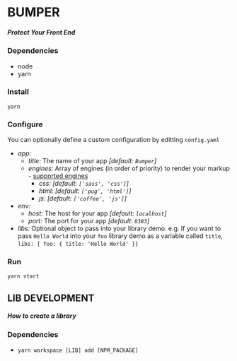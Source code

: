 # BUMPER
##### Protect Your Front End

### Dependencies
* node
* yarn

### Install
`yarn`

### Configure
You can optionally define a custom configuration by editting `config.yaml`
* *app:*
  * _title:_ The name of your app _[default: `Bumper`]_
  * _engines:_ Array of engines (in order of priority) to render your markup - [supported engines](https://github.com/tj/consolidate.js#supported-template-engines)
    * _css:_ _[default: `['sass', 'css']`]_
    * _html:_ _[default: `['pug', 'html']`]_
    * _js:_ _[default: `['coffee', 'js']`]_
* *env:*
  * _host:_ The host for your app _[default: `localhost`]_
  * _port:_ The port for your app _[default: `8383`]_
* *libs:* Optional object to pass into your library demo. e.g. If you want to pass `Hello World` into your `foo` library demo as a variable called `title`, `libs: { foo: { title: 'Hello World' }}`

### Run
`yarn start`

## LIB DEVELOPMENT
##### How to create a library

### Dependencies
* `yarn workspace [LIB] add [NPM_PACKAGE]`

